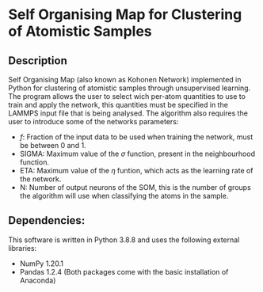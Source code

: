 # Self Organising Map for Clustering of Atomistic Samples
## Description
Self Organising Map (also known as Kohonen Network) implemented in Python for clustering of atomistic samples through unsupervised learning. The program allows the user to select wich per-atom quantities to use to train and apply the network, this quantities must be specified in the LAMMPS input file that is being analysed. The algorithm also requires the user to introduce some of the networks parameters:
- $`f`$: Fraction of the input data to be used when training the network, must be between 0 and 1.
- SIGMA: Maximum value of the $\sigma$ function, present in the neighbourhood function.
- ETA: Maximum value of the $\eta$ funtion, which acts as the learning rate of the network.
- N: Number of output neurons of the SOM, this is the number of groups the algorithm will use when classifying the atoms in the sample.
## Dependencies:
This software is written in Python 3.8.8 and uses the following external libraries:
- NumPy 1.20.1
- Pandas 1.2.4
(Both packages come with the basic installation of Anaconda)
